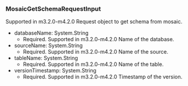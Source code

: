 ### MosaicGetSchemaRequestInput
Supported in m3.2.0-m4.2.0
Request object to get schema from mosaic.

- databaseName: System.String
  - Required. Supported in m3.2.0-m4.2.0
Name of the database.
- sourceName: System.String
  - Required. Supported in m3.2.0-m4.2.0
Name of the source.
- tableName: System.String
  - Required. Supported in m3.2.0-m4.2.0
Name of the table.
- versionTimestamp: System.String
  - Required. Supported in m3.2.0-m4.2.0
Timestamp of the version.
